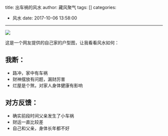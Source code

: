 title: 出车祸的风水
author: 藏风聚气
tags: []
categories:
  - 风水
date: 2017-10-06 13:58:00
---

![](http://fs-image.pull.net.cn/17-10-6/15830573.jpg!800)

这是一个网友提供的自己家的户型图，让我看看风水如何：


我断：
--------
- 路冲，家中有车祸
- 财神摆放有问题，漏财厉害
- 烂屋是个煞，对家人身体健康有影响

对方反馈：
--------
- 确实前段时间父亲发生了小车祸
- 财运一直比较差
- 自己和父亲，身体长年都不好